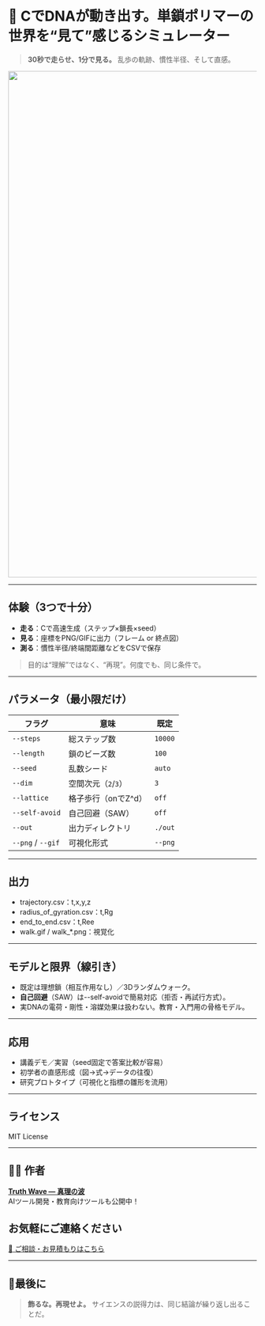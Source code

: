 # 🧬 CでDNAが動き出す。単鎖ポリマーの世界を“見て”感じるシミュレーター

> **30秒で走らせ、1分で見る。**
> 乱歩の軌跡、慣性半径、そして直感。

<p align="center">
<img width="1536" height="1024" alt="DNA" src="https://github.com/user-attachments/assets/b224eb70-3c2a-40bc-a6e4-64346dc023e0" />
</p>

---

## 体験（3つで十分）

- **走る**：Cで高速生成（ステップ×鎖長×seed）
- **見る**：座標をPNG/GIFに出力（フレーム or 終点図）
- **測る**：慣性半径/終端間距離などをCSVで保存
> 目的は“理解”ではなく、“再現”。何度でも、同じ条件で。

---

## パラメータ（最小限だけ）

| フラグ               | 意味            | 既定      |
| ----------------- | ------------- | ------- |
| `--steps`         | 総ステップ数        | `10000` |
| `--length`        | 鎖のビーズ数        | `100`   |
| `--seed`          | 乱数シード         | `auto`  |
| `--dim`           | 空間次元（`2`/`3`） | `3`     |
| `--lattice`       | 格子歩行（onでZ^d）  | `off`   |
| `--self-avoid`    | 自己回避（SAW）     | `off`   |
| `--out`           | 出力ディレクトリ      | `./out` |
| `--png` / `--gif` | 可視化形式         | `--png` |

---

## 出力

- trajectory.csv：t,x,y,z
- radius_of_gyration.csv：t,Rg
- end_to_end.csv：t,Ree
- walk.gif / walk_*.png：視覚化

---

## モデルと限界（線引き）

- 既定は理想鎖（相互作用なし）／3Dランダムウォーク。
- **自己回避**（SAW）は--self-avoidで簡易対応（拒否・再試行方式）。
- 実DNAの電荷・剛性・溶媒効果は扱わない。教育・入門用の骨格モデル。

---

## 応用

- 講義デモ／実習（seed固定で答案比較が容易）
- 初学者の直感形成（図→式→データの往復）
- 研究プロトタイプ（可視化と指標の雛形を流用）

---

## ライセンス

MIT License

---

## 🧑‍💻 作者

**[Truth Wave ― 真理の波](https://github.com/truthwave)**  
AIツール開発・教育向けツールも公開中！

## お気軽にご連絡ください
[📩 ご相談・お見積もりはこちら](mailto:realmadrid71214591@gmail.com)

---

## 🏁最後に

> **飾るな。再現せよ。**
> サイエンスの説得力は、同じ結論が繰り返し出ることだ。
